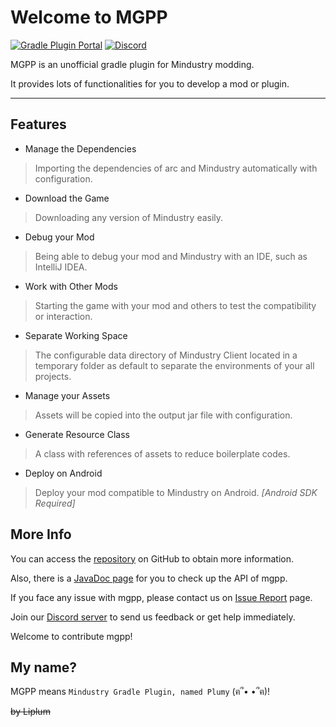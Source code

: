 # Welcome to MGPP
[![Gradle Plugin Portal](https://img.shields.io/gradle-plugin-portal/v/io.github.liplum.mgpp?color=02303a&label=Gradle%20Plugin&logo=Gradle&style=for-the-badge)](https://plugins.gradle.org/plugin/io.github.liplum.mgpp) [![Discord](https://img.shields.io/discord/937228972041842718?color=b5e853&label=Discord&logo=Discord&style=for-the-badge)](https://discord.gg/3Hrep3WtUz)

MGPP is an unofficial gradle plugin for Mindustry modding.

It provides lots of functionalities for you to develop a mod or plugin.

___

## Features
- Manage the Dependencies
> Importing the dependencies of arc and Mindustry automatically with configuration.

- Download the Game
> Downloading any version of Mindustry easily.

- Debug your Mod
> Being able to debug your mod and Mindustry with an IDE, such as IntelliJ IDEA.

- Work with Other Mods
> Starting the game with your mod and others to test the compatibility or interaction.

- Separate Working Space
> The configurable data directory of Mindustry Client located in a temporary folder as default to separate the environments of your all projects.

- Manage your Assets
> Assets will be copied into the output jar file with configuration.

- Generate Resource Class
> A class with references of assets to reduce boilerplate codes.

- Deploy on Android
> Deploy your mod compatible to Mindustry on Android. *[Android SDK Required]*

## More Info
You can access the [repository](https://github.com/PlumyGames/mgpp) on GitHub to obtain more information.

Also, there is a [JavaDoc page](https://plumygames.github.io/mgppDoc) for you to check up the API of mgpp.

If you face any issue with mgpp, please contact us on [Issue Report](https://github.com/PlumyGames/mgpp/issues) page.

Join our [Discord server](https://discord.gg/3Hrep3WtUz) to send us feedback or get help immediately.

Welcome to contribute mgpp!

## My name?
MGPP means `Mindustry Gradle Plugin, named Plumy` (ฅ՞• •՞ฅ)!

~~by Liplum~~